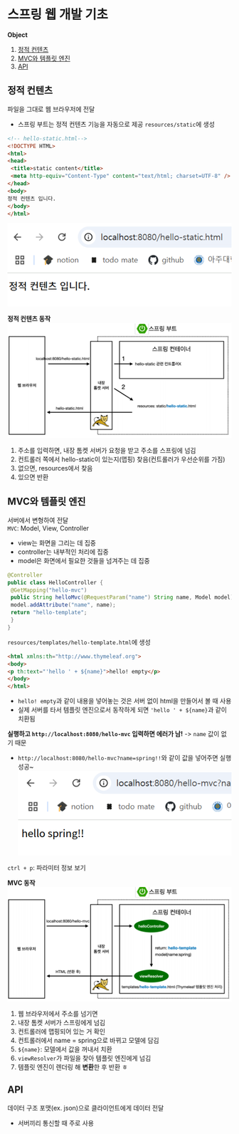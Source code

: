 # 스프링 웹 개발 기초

**Object**
1. [정적 컨텐츠](#정적-컨텐츠)
2. [MVC와 템플릿 엔진](#mvc와-템플릿-엔진)
3. [API](#api)

## 정적 컨텐츠
파일을 그대로 웹 브라우저에 전달
- 스프링 부트는 정적 컨텐츠 기능을 자동으로 제공
`resources/static`에 생성   
```html
<!-- hello-static.html-->
<!DOCTYPE HTML>
<html>
<head>
 <title>static content</title>
 <meta http-equiv="Content-Type" content="text/html; charset=UTF-8" />
</head>
<body>
정적 컨텐츠 입니다.
</body>
</html> 
```   
![alt text](img/web_1.png)

**정적 컨텐츠 동작**
![alt text](img/web_2.png)
1. 주소를 입력하면, 내장 톰켓 서버가 요청을 받고 주소를 스프링에 넘김
2. 컨트롤러 쪽에서 hello-static이 있는지(맵핑) 찾음(컨트롤러가 우선순위를 가짐)
3. 없으면, resources에서 찾음
4. 있으면 반환

## MVC와 템플릿 엔진
서버에서 변형하여 전달   
`MVC`: Model, View, Controller
- view는 화면을 그리는 데 집중
- controller는 내부적인 처리에 집중 
- model은 화면에서 필요한 것들을 넘겨주는 데 집중
```java
@Controller
public class HelloController {
 @GetMapping("hello-mvc")
 public String helloMvc(@RequestParam("name") String name, Model model) {
 model.addAttribute("name", name);
 return "hello-template";
 }
}
```
`resources/templates/hello-template.html`에 생성
```html
<html xmlns:th="http://www.thymeleaf.org">
<body>
<p th:text="'hello ' + ${name}">hello! empty</p>
</body>
</html>
```
- `hello! empty`과 같이 내용을 넣어놓는 것은 서버 없이 html을 만들어서 볼 때 사용
- 실제 서버를 타서 템플릿 엔진으로서 동작하게 되면 `'hello ' + ${name}`과 같이 치환됨

**실행하고 `http://localhost:8080/hello-mvc` 입력하면 에러가 남!** -> `name` 값이 없기 때문
- `http://localhost:8080/hello-mvc?name=spring!!`와 같이 값을 넣어주면 실행 성공~
![alt text](img/web_3.png)

`ctrl + p`: 파라미터 정보 보기

**MVC 동작**
![alt text](img/web_4.png)
1. 웹 브라우저에서 주소를 넘기면
2. 내장 톰켓 서버가 스프링에게 넘김
3. 컨트롤러에 맵핑되어 있는 거 확인
4. 컨트롤러에서 name = spring으로 바뀌고 모델에 담김
5. `${name}`: 모델에서 값을 꺼내서 치환
6. `viewResolver`가 파일을 찾아 템플릿 엔진에게 넘김 
7. 템플릿 엔진이 렌더링 해 **변환**한 후 반환
ㅎ

## API
데이터 구조 포맷(ex. json)으로 클라이언트에게 데이터 전달
- 서버끼리 통신할 때 주로 사용